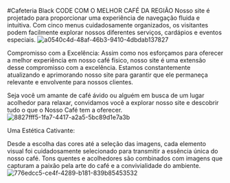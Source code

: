 ﻿#Cafeteria Black 
CODE COM O MELHOR CAFÉ DA REGIÃO
Nosso site é projetado para proporcionar uma experiência de navegação fluida e intuitiva. Com cinco menus cuidadosamente organizados, os visitantes podem facilmente explorar nossos diferentes serviços, cardápios e eventos especiais.
![a0540c4d-48af-46b3-9410-4dbdab137827](https://github.com/CamilaDziubat/Cafeteria_Black/assets/117546561/3699e54d-ee2f-4421-b57d-fef8fc655687)


Compromisso com a Excelência:
Assim como nos esforçamos para oferecer a melhor experiência em nosso café físico, nosso site é uma extensão desse compromisso com a excelência. Estamos constantemente atualizando e aprimorando nosso site para garantir que ele permaneça relevante e envolvente para nossos clientes.

Seja você um amante de café ávido ou alguém em busca de um lugar acolhedor para relaxar, convidamos você a explorar nosso site e descobrir tudo o que o Nosso Café tem a oferecer.
![8827fff5-1fa7-4417-a2a5-5bc89d1e7a3b](https://github.com/CamilaDziubat/Cafeteria_Black/assets/117546561/de07fd1b-a301-47e0-8e8f-8bd452faefab)


Uma Estética Cativante:

Desde a escolha das cores até a seleção das imagens, cada elemento visual foi cuidadosamente selecionado para transmitir a essência única do nosso café. Tons quentes e acolhedores são combinados com imagens que capturam a paixão pela arte do café e a convivialidade do ambiente.
![776edcc5-ce4f-4289-b181-839b85453532](https://github.com/CamilaDziubat/Cafeteria_Black/assets/117546561/bac2de0a-5e2a-4fc3-b5f5-8bc2b3b06955)
